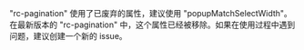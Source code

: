 "rc-pagination" 使用了已废弃的属性，建议使用 "popupMatchSelectWidth"。在最新版本的 "rc-pagination" 中，这个属性已经被移除。如果在使用过程中遇到问题，建议创建一个新的 issue。
